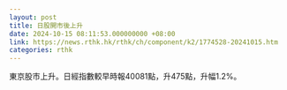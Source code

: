 ```yaml
---
layout: post
title: 日股開市後上升
date: 2024-10-15 08:11:53.000000000 +08:00
link: https://news.rthk.hk/rthk/ch/component/k2/1774528-20241015.htm
categories: rthk
---
```


東京股市上升。日經指數較早時報40081點，升475點，升幅1.2%。
